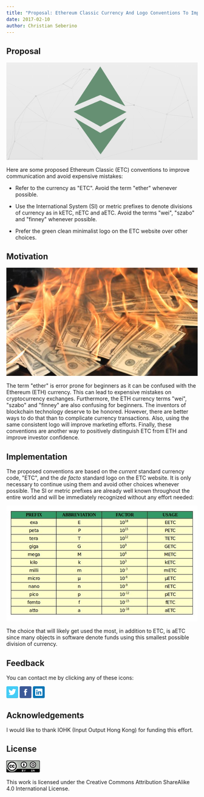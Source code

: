 ```yaml
---
title: "Proposal: Ethereum Classic Currency And Logo Conventions To Improve Communication And Avoid Expensive Mistakes"
date: 2017-02-10
author: Christian Seberino
---
```


## Proposal

![ETC logo](./aae24a1575.png)

Here are some proposed Ethereum Classic (ETC) conventions to improve communication and avoid expensive mistakes:

* Refer to the currency as "ETC".  Avoid the term "ether" whenever possible.

* Use the International System (SI) or metric prefixes to denote divisions of currency as in kETC, nETC and aETC.  Avoid the terms "wei", "szabo" and "finney" whenever possible.

* Prefer the green clean minimalist logo on the ETC website over other choices.

## Motivation

![confusion](./aadb24962e.jpg)

The term "ether" is error prone for beginners as it can be confused with the Ethereum (ETH) currency.  This can lead to expensive mistakes on cryptocurrency exchanges.  Furthermore, the ETH currency terms "wei", "szabo" and "finney" are also confusing for beginners.  The inventors of blockchain technology deserve to be honored.  However, there are better ways to do that than to complicate currency transactions.  Also, using the same consistent logo will improve marketing efforts.  Finally, these conventions are another way to positively distinguish ETC from ETH and improve investor confidence.

## Implementation

The proposed conventions are based on the *current* standard currency code, "ETC", and the *de facto* standard logo on the ETC website.  It is only necessary to continue using them and avoid other choices whenever possible.  The SI or metric prefixes are already well known throughout the entire world and will be immediately recognized without any effort needed:

![SI prefixes](./ab37b78509.jpg)

The choice that will likely get used the most, in addition to ETC, is aETC since many objects in software denote funds using this smallest possible division of currency.

## Feedback

You can contact me by clicking any of these icons:

[![twitter](./fcbc8685c1.png)](https://twitter.com/chris_seberino) [![facebook](./fcbc627df9.png)](https://www.facebook.com/cseberino) [![linkedin](./fcbcf09c9e.png)](https://www.linkedin.com/in/christian-seberino-776897110)

## Acknowledgements

I would like to thank IOHK (Input Output Hong Kong) for funding this effort.

## License

![license](./88x31.png)

This work is licensed under the Creative Commons Attribution ShareAlike 4.0 International License.
